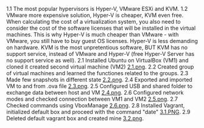 1.1 The most popular hypervisors is Hyper-V, VMware ESXi and KVM.
1.2 VMware more expensive solution, Hyper-V is cheaper, KVM even free. 
When calculating the cost of a virtualization system, 
you also need to consider the cost of the software licenses that will be installed 
in the virtual machines. This is why Hyper-V is much cheaper than VMware - with VMware, 
you still have to buy guest OS licenses.
Hyper-V is less demanding on hardware. KVM is the most unpretentious software, BUT KVM has 
no support service, instead of VMware and Hyper-V (free Hyper-V Server has no support service 
as well).
2.1 Installed Ubuntu on VirtualBox (VM1) and cloned it created second virtual machine (VM2) [2.1.png](https://github.com/JerryW1ld/DevOps_online_Kharkiv_2021Q2/blob/d3815c5d2d9bb1bd265943aa60120941d99e5376/task2.1/Pic2.1/2.1.png).
2.2 Created group of virtual machines and learned the functiones related to the groups.
2.3 Made few snapshots in different state [2.2.png](https://github.com/JerryW1ld/DevOps_online_Kharkiv_2021Q2/blob/d3815c5d2d9bb1bd265943aa60120941d99e5376/task2.1/Pic2.1/2.2.png).
2.4 Exported and imported VM to and from .ova file [2.3.png](https://github.com/JerryW1ld/DevOps_online_Kharkiv_2021Q2/blob/d3815c5d2d9bb1bd265943aa60120941d99e5376/task2.1/Pic2.1/2.3.png).
2.5 Configured USB and shared folder to exchange data between host and VM [2.4.png](https://github.com/JerryW1ld/DevOps_online_Kharkiv_2021Q2/blob/d3815c5d2d9bb1bd265943aa60120941d99e5376/task2.1/Pic2.1/2.4.png).
2.6 Configured network modes and checked connection between VM1 and VM2 [2.5.png](https://github.com/JerryW1ld/DevOps_online_Kharkiv_2021Q2/blob/d3815c5d2d9bb1bd265943aa60120941d99e5376/task2.1/Pic2.1/2.5.png).
2.7 Checked commands using VboxManage [2.6.png](https://github.com/JerryW1ld/DevOps_online_Kharkiv_2021Q2/blob/d3815c5d2d9bb1bd265943aa60120941d99e5376/task2.1/Pic2.1/2.6.png).
2.8 Installed Vagrant, initialized default box and proceed with the command "date" [3.1.PNG](https://github.com/JerryW1ld/DevOps_online_Kharkiv_2021Q2/blob/d3815c5d2d9bb1bd265943aa60120941d99e5376/task2.1/Pic2.1/3.1.PNG).
2.9 Deleted default vagrant box and created mine [3.2.png](https://github.com/JerryW1ld/DevOps_online_Kharkiv_2021Q2/blob/d3815c5d2d9bb1bd265943aa60120941d99e5376/task2.1/Pic2.1/3.2.png).